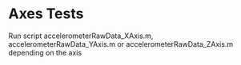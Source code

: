 # Axes Tests

Run script accelerometerRawData_XAxis.m, accelerometerRawData_YAxis.m or accelerometerRawData_ZAxis.m depending on the axis